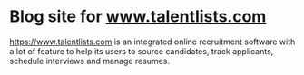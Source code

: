 # Blog site for www.talentlists.com

https://www.talentlists.com is an integrated online recruitment software with a lot of feature to help its users to source candidates, track applicants, schedule interviews and manage resumes.
